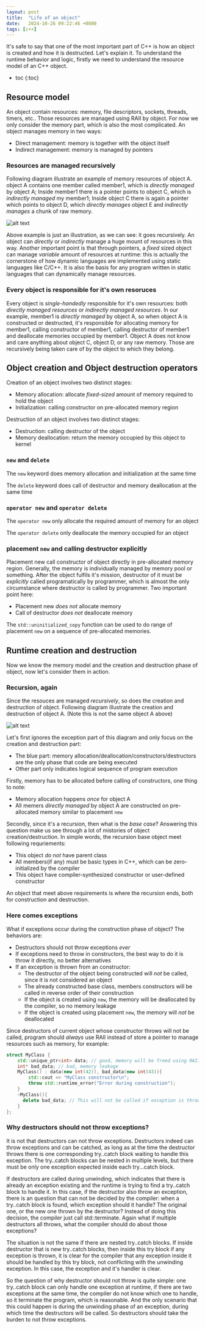 ```yaml
---
layout: post
title:  "Life of an object"
date:   2024-10-26 09:22:46 +0800
tags: [c++]
---
```



It's safe to say that one of the most important part of C++ is how an object is created and how it is destructed. Let's explain it. To understand the runtime behavior and logic, firstly we need to understand the resource model of an C++ object.

* toc
{:toc}

## Resource model

An object contain resources: memory, file descriptors, sockets, threads, timers, etc.. Those resources are managed using RAII by object. For now we only consider the memory part, which is also the most complicated. An object manages memory in two ways:

- Direct management: memory is together with the object itself
- Indirect management: memory is managed by pointers

### Resources are managed recursively

Following diagram illustrate an example of memory resources of object A. object A contains one member called member1, which is *directly managed* by object A; Inside member1 there is a pointer points to object C, which is *indirectly managed* my member1; Inside object C there is again a pointer which points to object D, which *directly manages* object E and *indirectly manages* a chunk of raw memory.

![alt text](/assets/images/object_memory.png)

Above example is just an illustration, as we can see: it goes recursively. An object can *directly* or *indirectly* manage a huge mount of resources in this way. Another important point is that through pointers, a *fixed* sized object can manage *variable* amount of resources at runtime: this is actually the cornerstone of how dynamic languages are implemented using static languages like C/C++. It is also the basis for any program written in static languages that can dynamically manage resources.

### Every object is responsible for it's own resoruces

Every object is *single-handedly* responsible for it's own resources: both *directly managed resources* or *indirectly managed resources*. In our example, member1 is *directly managed* by object A, so when object A is constructed or destructed, it's responsible for allocating memory for member1, calling constructor of member1, calling destructor of member1 and deallocate memories occupied by member1. Object A does not know and care anything about object C, object D, or any raw memory. Those are recursively being taken care of by the object to which they belong. 

## Object creation and Object destruction operators

Creation of an object involves two distinct stages:

- Memory allocation: allocate *fixed-sized* amount of memory required to hold the object
- Initialization: calling constructor on pre-allocated memory region

Destruction of an object involves two distinct stages:

- Destruction: calling destructor of the object
- Memory deallocation: return the memory occupied by this object to kernel

### `new` and `delete`

The `new` keyword does memory allocation and initialization at the same time

The `delete` keyword does call of destructor and memory deallocation at the same time


### `operator new` and `operator delete`

The `operator new` only allocate the required amount of memory for an object

The `operator delete` only deallocate the memory occupied for an object

### placement `new` and calling destructor explicitly

Placement new call constructor of object directly in pre-allocated memory region. Generally, the memory is individually managed by memory pool or something. After the object fulfils it's mission, destructor of it must be *explicitly* called programatically by programmer, which is almost the only circumstance where destructor is called by programmer. Two important point here:

- Placement new *does not* allocate memory
- Call of destructor *does not* deallocate memory

The `std::uninitialized_copy` function can be used to do range of placement `new` on a sequence of pre-allocated memories.

## Runtime creation and destruction

Now we know the memory model and the creation and destruction phase of object, now let's consider them in action.

### Recursion, again

Since the resouces are managed *recursively*, so does the creation and destruction of object. Following diagram illustrate the creation and destruction of object A. (Note this is not the same object A above)

![alt text](/assets/images/life_of_object.png)

Let's first ignores the exception part of this diagram and only focus on the creation and destruction part:

- The blue part: memory allocation/deallocation/constructors/destructors are the only phase that code are being executed
- Other part only indicates logical sequence of program execution

Firstly, memory has to be allocated before calling of constructors, one thing to note:

- Memory allocation happens *once* for object A
- All memers *directly managed* by object A are constructed on pre-allocated memory similar to placement `new`

Secondly, since it's a recursion, then what is the *base case*? Answering this question make us see through a lot of mistories of object creation/destruction. In simple words, the recursion base object meet following requriements:

- This object *do not* have parent class
- All members(if any) must be basic types in C++, which can be zero-initialized by the compiler
- This object have compiler-synthesized constructor or user-defined constructor

An object that meet above requirements is where the recursion ends, both for construction and destruction.


### Here comes exceptions

What if exceptions occur during the construction phase of object? The behaviors are:

- Destructors should not throw exceptions *ever*
- If exceptions need to throw in constructors, the best way to do it is throw it directly, no better alternatives
- If an exception is thrown from an constructor:
  - The destructor of the object being constructed will *not* be called, since it is not considered an object
  - The already constructed base class, members constructors will be called in reverse order of their construction
  - If the object is created using `new`, the memory will be deallocated by the compiler, so no memory leakage
  - If the object is created using placement `new`, the memory will *not* be deallocated

Since destructors of current object whose constructor throws will not be called, program should *always* use RAII instead of store a pointer to manage resources such as memory, for example:

```cpp
struct MyClass {
    std::unique_ptr<int> data; // good, memory will be freed using RAII
    int* bad_data; // bad, memory leakage
    MyClass() : data(new int(42)), bad_data(new int(43)){
        std::cout << "MyClass constructor\n";
        throw std::runtime_error("Error during construction");
    }
    ~MyClass(){
      delete bad_data; // This will not be called if exception is thrown in constructor
    }
};
```

### Why destructors should not throw exceptions?

It is not that destructors can not throw exceptions. Destructors indeed can throw exceptions and can be catched, as long as at the time the destructor throws there is one corresponding try..catch block waiting to handle this exception. The try..catch blocks can be nested in multiple levels, but there must be only one exception expected inside each try...catch block.

If destructors are called during unwinding, which indicates that there is already an exception existing and the runtime is trying to find a try..catch block to handle it. In this case, if the destructor also throw an exception, there is an question that can not be decided by the compiler: when a try..catch block is found, which exception should it handle? The original one, or the new one thrown by the destructor? Instead of doing this decision, the compiler just call std::terminate. Again what if multiple destructors all throws, what the compiler should do about those exceptions?

The situation is not the same if there are nested try..catch blocks. If inside destructor that is new try..catch blocks, then inside this try block if any exception is thrown, it is clear for the compiler that any exception inside it should be handled by this try block, not conflicting with the unwinding exception. In this case, the exception and it's handler is clear.

So the question of why destructor should not throw is quite simple: one try..catch block can only handle one exception at runtime, if there are two exceptions at the same time, the compiler do not know which one to handle, so it terminate the program, which is reasonable. And the only scenario that this could happen is during the unwinding phase of an exception, during which time the destructors will be called. So destructors should take the burden to not throw exceptions.







